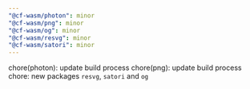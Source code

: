 ```yaml
---
"@cf-wasm/photon": minor
"@cf-wasm/png": minor
"@cf-wasm/og": minor
"@cf-wasm/resvg": minor
"@cf-wasm/satori": minor
---
```


chore(photon): update build process
chore(png): update build process
chore: new packages `resvg`, `satori` and `og`

